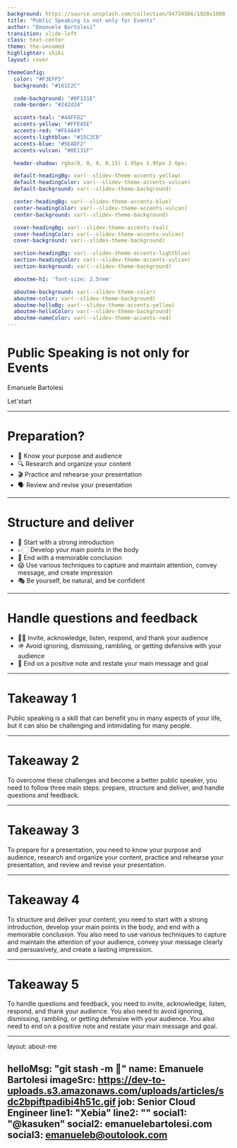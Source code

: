 ```yaml
---
background: https://source.unsplash.com/collection/94734566/1920x1080
title: "Public Speaking is not only for Events"
author: "Emanuele Bartolesi"
transition: slide-left
class: text-center
theme: the-unnamed
highlighter: shiki
layout: cover

themeConfig:
  color: "#F3EFF5"
  background: "#161C2C"

  code-background: "#0F131E"
  code-border: "#242d34"

  accents-teal: "#44FFD2"
  accents-yellow: "#FFE45E"
  accents-red: "#FE4A49"
  accents-lightblue: "#15C2CB"
  accents-blue: "#5EADF2"
  accents-vulcan: "#0E131F"

  header-shadow: rgba(0, 0, 0, 0.15) 1.95px 1.95px 2.6px;

  default-headingBg: var(--slidev-theme-accents-yellow)
  default-headingColor: var(--slidev-theme-accents-vulcan)
  default-background: var(--slidev-theme-background)

  center-headingBg: var(--slidev-theme-accents-blue)
  center-headingColor: var(--slidev-theme-accents-vulcan)
  center-background: var(--slidev-theme-background)

  cover-headingBg: var(--slidev-theme-accents-teal)
  cover-headingColor: var(--slidev-theme-accents-vulcan)
  cover-background: var(--slidev-theme-background)

  section-headingBg: var(--slidev-theme-accents-lightblue)
  section-headingColor: var(--slidev-theme-accents-vulcan)
  section-background: var(--slidev-theme-background)

  aboutme-h1: 'font-size: 2.5rem'

  aboutme-background: var(--slidev-theme-color)
  aboutme-color: var(--slidev-theme-background)
  aboutme-helloBg: var(--slidev-theme-accents-yellow)
  aboutme-helloColor: var(--slidev-theme-background)
  aboutme-nameColor: var(--slidev-theme-accents-red)
---
```


# Public Speaking is not only for Events

Emanuele Bartolesi

<div class="pt-12">
  <span @click="$slidev.nav.next" class="px-2 py-1 rounded cursor-pointer" hover="bg-white bg-opacity-10">
    Let'start <carbon:arrow-right class="inline"/>
  </span>
</div>

---

# Preparation?

- 👯 Know your purpose and audience
- 🔍 Research and organize your content
- 🎬 Practice and rehearse your presentation
- 🗣️ Review and revise your presentation


---

# Structure and deliver

- 🌠 Start with a strong introduction
- 👉🏻 Develop your main points in the body
- 🏁 End with a memorable conclusion
- 😱 Use various techniques to capture and maintain attention, convey message, and create impression
- 🎭 Be yourself, be natural, and be confident

---

# Handle questions and feedback

- 🙏🏻 Invite, acknowledge, listen, respond, and thank your audience
- 🪖 Avoid ignoring, dismissing, rambling, or getting defensive with your audience
- 📝 End on a positive note and restate your main message and goal

---

# Takeaway 1

Public speaking is a skill that can benefit you in many aspects of your life, but it can also be challenging and intimidating for many people.

---

# Takeaway 2

To overcome these challenges and become a better public speaker, you need to follow three main steps: prepare, structure and deliver, and handle questions and feedback.

---

# Takeaway 3

To prepare for a presentation, you need to know your purpose and audience, research and organize your content, practice and rehearse your presentation, and review and revise your presentation.

---

# Takeaway 4

To structure and deliver your content, you need to start with a strong introduction, develop your main points in the body, and end with a memorable conclusion. You also need to use various techniques to capture and maintain the attention of your audience, convey your message clearly and persuasively, and create a lasting impression.

---

# Takeaway 5

To handle questions and feedback, you need to invite, acknowledge, listen, respond, and thank your audience. You also need to avoid ignoring, dismissing, rambling, or getting defensive with your audience. You also need to end on a positive note and restate your main message and goal.

---
layout: about-me

helloMsg: "git stash -m 💩"
name: Emanuele Bartolesi
imageSrc: https://dev-to-uploads.s3.amazonaws.com/uploads/articles/sdc2bpiftpadibi4h51c.gif
job: Senior Cloud Engineer
line1: "Xebia"
line2: ""
social1: "@kasuken"
social2: emanuelebartolesi.com
social3: emanueleb@outolook.com
---